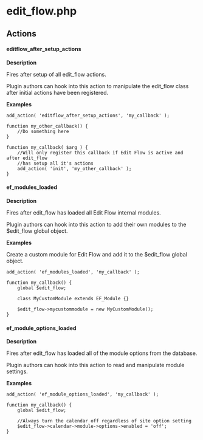 # edit_flow.php

Actions
------

#### editflow_after_setup_actions

**Description**

Fires after setup of all edit_flow actions.

Plugin authors can hook into this action to manipulate the edit_flow class after initial actions have been registered.

**Examples**

```
add_action( 'editflow_after_setup_actions', 'my_callback' );

function my_other_callback() {
	//Do something here
}

function my_callback( $arg ) {
	//Will only register this callback if Edit Flow is active and after edit_flow
	//has setup all it's actions
	add_action( 'init', 'my_other_callback' );
}
```

#### ef_modules_loaded

**Description**

Fires after edit_flow has loaded all Edit Flow internal modules. 

Plugin authors can hook into this action to add their own modules to the $edit_flow global object.

**Examples**

Create a custom module for Edit Flow and add it to the $edit_flow global object.

```
add_action( 'ef_modules_loaded', 'my_callback' );

function my_callback() {
	global $edit_flow;

	class MyCustomModule extends EF_Module {}

	$edit_flow->mycustommodule = new MyCustomModule();
}
```

#### ef_module_options_loaded

**Description**

Fires after edit_flow has loaded all of the module options from the database.

Plugin authors can hook into this action to read and manipulate module settings.

**Examples**

```
add_action( 'ef_module_options_loaded', 'my_callback' );

function my_callback() {
	global $edit_flow;
	
	//Always turn the calendar off regardless of site option setting
	$edit_flow->calendar->module->options->enabled = 'off';
}
```


